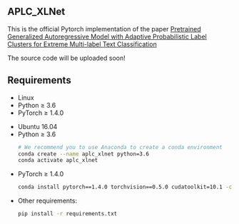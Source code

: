 ## APLC_XLNet

This is the official Pytorch implementation of the paper [Pretrained Generalized Autoregressive Model with Adaptive Probabilistic Label Clusters for Extreme Multi-label Text Classification](http://arxiv.org/abs/2007.02439)


The source code will be uploaded soon!

## Requirements
- Linux
- Python ≥ 3.6
- PyTorch ≥ 1.4.0

* Ubuntu 16.04
* Python ≥ 3.6
    ```bash
    # We recommend you to use Anaconda to create a conda environment 
    conda create --name aplc_xlnet python=3.6
    conda activate aplc_xlnet
    ```
* PyTorch ≥ 1.4.0
    ```bash
    conda install pytorch==1.4.0 torchvision==0.5.0 cudatoolkit=10.1 -c pytorch
    ```
* Other requirements:
    ```bash
    pip install -r requirements.txt
    ```
